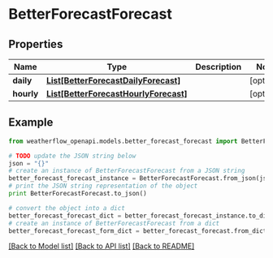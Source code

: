 # BetterForecastForecast


## Properties
Name | Type | Description | Notes
------------ | ------------- | ------------- | -------------
**daily** | [**List[BetterForecastDailyForecast]**](BetterForecastDailyForecast.md) |  | [optional] 
**hourly** | [**List[BetterForecastHourlyForecast]**](BetterForecastHourlyForecast.md) |  | [optional] 

## Example

```python
from weatherflow_openapi.models.better_forecast_forecast import BetterForecastForecast

# TODO update the JSON string below
json = "{}"
# create an instance of BetterForecastForecast from a JSON string
better_forecast_forecast_instance = BetterForecastForecast.from_json(json)
# print the JSON string representation of the object
print BetterForecastForecast.to_json()

# convert the object into a dict
better_forecast_forecast_dict = better_forecast_forecast_instance.to_dict()
# create an instance of BetterForecastForecast from a dict
better_forecast_forecast_form_dict = better_forecast_forecast.from_dict(better_forecast_forecast_dict)
```
[[Back to Model list]](../README.md#documentation-for-models) [[Back to API list]](../README.md#documentation-for-api-endpoints) [[Back to README]](../README.md)


